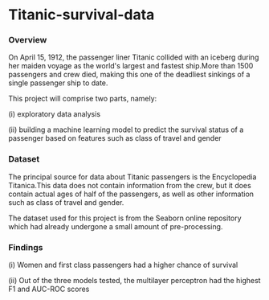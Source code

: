 # Titanic-survival-data

### Overview
On April 15, 1912, the passenger liner Titanic  collided with an iceberg during her maiden voyage as the world's largest and fastest ship.More than 1500 passengers and crew died, making this one of the deadliest  sinkings of a single passenger ship to date.

This project will comprise two parts, namely:

(i) exploratory data analysis 

(ii) building a machine learning model to predict the survival status of a passenger based on features such as class of travel and gender

### Dataset 

The principal source for data about Titanic passengers is the Encyclopedia Titanica.This data does not contain information from the crew, but it does contain actual ages of half of the passengers, as well as other information such as class of travel and gender. 

The dataset used for this project is from the Seaborn online repository which had already undergone a small amount of pre-processing. 

### Findings
(i) Women and first class passengers had a higher chance of survival 

(ii) Out of the three models tested, the multilayer perceptron had the highest F1 and AUC-ROC scores
